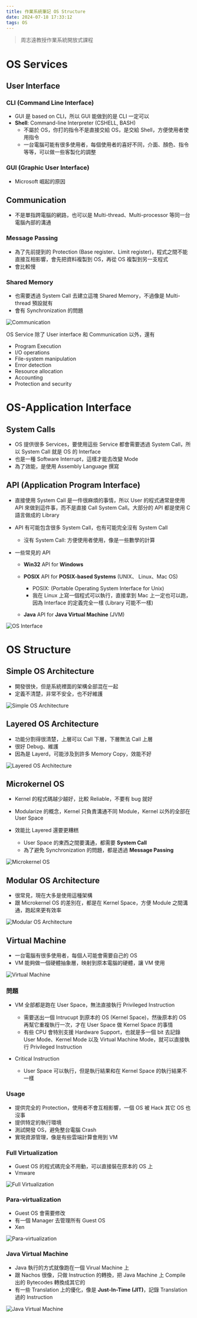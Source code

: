 ```yaml
---
title: 作業系統筆記 OS Structure
date: 2024-07-18 17:33:12
tags: OS
---
```


> 周志遠教授作業系統開放式課程

# OS Services

## User Interface

### CLI (Command Line Interface)

- GUI 是 based on CLI，所以 GUI 能做到的是 CLI 一定可以
- **Shell**: Command-line Interpreter (CSHELL, BASH)
  - 不屬於 OS，你打的指令不是直接交給 OS，是交給 Shell，方便使用者使用指令
  - 一台電腦可能有很多使用者，每個使用者的喜好不同，介面、顏色、指令等等，可以做一些客製化的調整

### GUI (Graphic User Interface)

- Microsoft 崛起的原因

## Communication

- 不是單指跨電腦的網路，也可以是 Multi-thread、Multi-processor 等同一台電腦內部的溝通

### Message Passing

- 為了先前提到的 Protection (Base register、Limit register)，程式之間不能直接互相影響，會先把資料複製到 OS，再從 OS 複製到另一支程式
- 會比較慢

### Shared Memory

- 也需要透過 System Call 去建立這塊 Shared Memory，不過像是 Multi-thread 預設就有
- 會有 Synchronization 的問題

![Communication](./images/os-chapter2/Communication.png)

OS Service 除了 User interface 和 Communication 以外，還有

- Program Execution
- I/O operations
- File-system manipulation
- Error detection
- Resource allocation
- Accounting
- Protection and security

# OS-Application Interface

## System Calls

- OS 提供很多 Services，要使用這些 Service 都會需要透過 System Call，所以 System Call 就是 OS 的 Interface
- 也是一種 Software Interrupt，這樣才能去改變 Mode
- 為了效能，是使用 Assembly Language 撰寫

## API (Application Program Interface)

- 直接使用 System Call 是一件很麻煩的事情，所以 User 的程式通常是使用 API 來做到這件事，而不是直接 Call System Call。大部分的 API 都是使用 C 語言做成的 Library
- API 有可能包含很多 System Call，也有可能完全沒有 System Call
  - 沒有 System Call: 方便使用者使用，像是一些數學的計算
- 一些常見的 API

  - **Win32** API for **Windows**
  - **POSIX** API for **POSIX-based Systems** (UNIX、 Linux、Mac OS)

    - POSIX: (Portable Operating System Interface for Unix)
    - 我在 Linux 上寫一個程式可以執行，直接拿到 Mac 上一定也可以跑，因為 Interface 的定義完全一樣 (Library 可能不一樣)

  - **Java** API for **Java Virtual Machine** (JVM)

![OS Interface](./images/os-chapter2/OSInterface.png)

# OS Structure

## Simple OS Architecture

- 開發很快，但是系統裡面的架構全部混在一起
- 定義不清楚，非常不安全，也不好維護

![Simple OS Architecture](./images/os-chapter2/SimpleOSArchitecture.png)

## Layered OS Architecture

- 功能分割得很清楚，上層可以 Call 下層，下層無法 Call 上層
- 很好 Debug、維護
- 因為是 Layerd，可能涉及到許多 Memory Copy，效能不好

![Layered OS Architecture](./images/os-chapter2/LayeredOSArchitecture.png)

## Microkernel OS

- Kernel 的程式碼越少越好，比較 Reliable，不要有 bug 就好

- Modularize 的概念，Kernel 只負責溝通不同 Module，Kernel 以外的全部在 User Space
- 效能比 Layered 還要更糟糕
  - User Space 的東西之間要溝通，都需要 **System Call**
  - 為了避免 Synchronization 的問題，都是透過 **Message Passing**

![Microkernel OS](./images/os-chapter2/MicrokernelOS.png)

## Modular OS Architecture

- 很常見，現在大多是使用這種架構
- 跟 Microkernel OS 的差別在，都是在 Kernel Space，方便 Module 之間溝通，跑起來更有效率

![Modular OS Architecture](./images/os-chapter2/ModularOSArchitecture.png)

## Virtual Machine

- 一台電腦有很多使用者，每個人可能會需要自己的 OS
- VM 能夠做一個硬體抽象層，映射到原本電腦的硬體，讓 VM 使用

![Virtual Machine](./images/os-chapter2/VirtualMachine.png)

### 問題

- VM 全部都是跑在 User Space，無法直接執行 Privileged Instruction

  - 需要送出一個 Intrucupt 到原本的 OS (Kernel Space)，然後原本的 OS 再幫它重複執行一次，才在 User Space 做 Kernel Space 的事情
  - 有些 CPU 會特別支援 Hardware Support，也就是多一個 bit 去記錄 User Mode、Kernel Mode 以及 Virtual Machine Mode，就可以直接執行 Privileged Instruction

- Critical Instruction
  - User Space 可以執行，但是執行結果和在 Kernel Space 的執行結果不一樣

### Usage

- 提供完全的 Protection，使用者不會互相影響，一個 OS 被 Hack 其它 OS 也沒事
- 提供特定的執行環境
- 測試開發 OS，避免整台電腦 Crash
- 實現資源管理，像是有些雲端計算會用到 VM

### Full Virtualization

- Guest OS 的程式碼完全不用動，可以直接裝在原本的 OS 上
- Vmware

![Full Virtualization](./images/os-chapter2/FullVirtualization.png)

### Para-virtualization

- Guest OS 會需要修改
- 有一個 Manager 去管理所有 Guest OS
- Xen

![Para-virtualization](./images/os-chapter2/Para-virtualization.png)

### Java Virtual Machine

- Java 執行的方式就像跑在一個 Virual Machine 上
- 跟 Nachos 很像，只做 Instruction 的轉換，把 Java Machine 上 Compile 出的 Bytecodes 轉換成其它的
- 有一些 Translation 上的優化，像是 **Just-In-Time (JIT)**，記錄 Translation 過的 Instruction

![Java Virtual Machine](./images/os-chapter2/JavaVirtualMachine.png)
